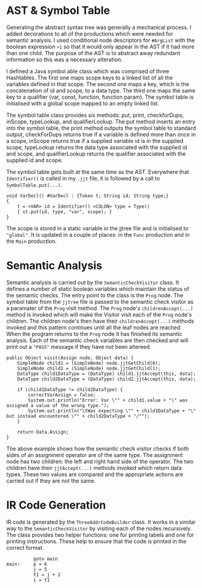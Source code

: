 # AST & Symbol Table
Generating the abstract syntax tree was generally a mechanical process. I added decorations to all of the productions which were needed for semantic analysis. I used conditional node descriptors for `#ArgList` with the boolean expression `>1` so that it would only appear in the AST if it had more than one child. The purpose of the AST is to abstract away redundant information so this was a necessary alteration.


I defined a Java symbol able class which was comprised of three Hashtables. The first one maps scope keys to a linked list of all the variables defined in that scope. The second one maps a key, which is the concatenation of id and scope, to a data type. The third one maps the same key to a qualifier (var, const, function, function param). The symbol table is initialised with a global scope mapped to an empty linked list.

The symbol table class provides six methods: put, print, checkforDups, inScope, typeLookup, and qualifierLookup. The put method inserts an entry into the symbol table, the print method outputs the symbol table to standard output, checkForDups returns true if a variable is defined more than once in a scope, inScope returns true if a supplied variable id is in the supplied scope, typeLookup returns the data type associated with the supplied id and scope, and qualifierLookup returns the qualifier associated with the supplied id and scope.

The symbol table gets built at the same time as the AST. Everywhere that `Identifier()` is called in my `.jjt` file, it is followed by a call to `SymbolTable.put(...)`.

```
void VarDecl() #VarDecl : {Token t; String id; String type;}
{
	t = <VAR> id = Identifier() <COLON> type = Type()
	{ st.put(id, type, "var", scope); }
}
```

The scope is stored in a static variable in the jjtree file and is initialised to `"global"`. It is updated in a couple of places: in the `Func` production and in the `Main` production.


# Semantic Analysis
Semantic analysis is carried out by the `SemanticCheckVisitor` class. It defines a number of static boolean variables which maintain the status of the semantic checks. The entry point to the class is the `Prog` node. The symbol table from the `jjtree` file is passed to the semantic check visitor as a paramater of the `Prog` visit method. The `Prog` node's `childrenAccept(...)` method is invoked which will make the Visitor visit each of the `Prog` node's children. The children node's then have their `childrenAccept(...)` methods invoked and this pattern continues until all the leaf nodes are reached. When the program returns to the `Prog` node it has finished its semantic analysis. Each of the semantic check variables are then checked and will print out a `"PASS"` message if they have not been altereed.

```
public Object visit(Assign node, Object data) {
	SimpleNode child1 = (SimpleNode) node.jjtGetChild(0);
	SimpleNode child2 = (SimpleNode) node.jjtGetChild(1);
	DataType child1DataType = (DataType) child1.jjtAccept(this, data);
	DataType child2DataType = (DataType) child2.jjtAccept(this, data);
	
	if (child1DataType != child2DataType) {
		correctVarAssign = false;
		System.out.println("Error: Var \"" + child1.value + "\" was assigned a value of the wrong type.");
		System.out.println("\tWas expecting \"" + child1DataType + "\" but instead encountered \"" + child2DataType + "/"");
	}
	
	return Data.Assign;
}
```

The above example shows how the semantic check visitor checks if both sides of an assignment operator are of the same type. The assignment node has two children: the left and right hand side of the operator. The two children have their `jjtAccept(...)` methods invoked which return data types. These two values are compared and the appropriate actions are carried out if they are not the same.


# IR Code Generation
IR code is generated by the `ThreeAddrCodeBuilder` class. It works in a similar way to the `SemanticCheckVisitor` by visiting each of the nodes recursively. The class provides two helper functions: one for printing labels and one for printing instructions. These help to ensure that the code is printed in the correct format.

```
          goto main
main:     p = 6
          j = 5
          t1 = j + 2
          i = t1
```

